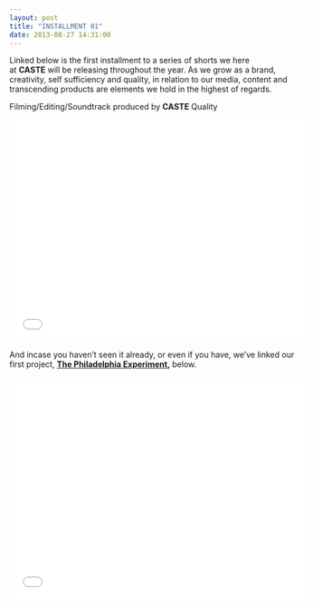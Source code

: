 ```yaml
---
layout: post
title: "INSTALLMENT 01"
date: 2013-08-27 14:31:00
---
```


<p class="p1">Linked below is the first installment to a series of shorts we here at <strong>CASTE</strong> will be releasing throughout the year. As we grow as a brand, creativity, self sufficiency and quality, in relation to our media, content and transcending products are elements we hold in the highest of regards.</p>

<p class="p1">Filming/Editing/Soundtrack produced by <strong>CASTE</strong> Quality </p>

<p><iframe frameborder="0" height="393" src="//player.vimeo.com/video/73152136" width="524"></iframe></p>
<p>And incase you haven&#8217;t seen it already, or even if you have, we&#8217;ve linked our first project, <strong><a href="http://www.castequality.com/#/project?media">The Philadelphia Experiment</a>,</strong> below. </p>
<p><iframe frameborder="0" height="393" src="//player.vimeo.com/video/61014435" width="524"></iframe></p>
